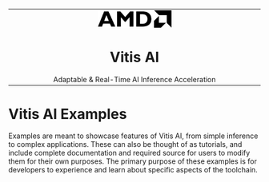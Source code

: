 ﻿<table class="sphinxhide">
 <tr>
   <td align="center"><img src="https://raw.githubusercontent.com/Xilinx/Image-Collateral/main/xilinx-logo.png" width="30%"/><h1>Vitis AI</h1><h0>Adaptable & Real-Time AI Inference Acceleration</h0>
   </td>
 </tr>
</table>

# Vitis AI Examples
Examples are meant to showcase features of Vitis AI, from simple inference to complex applications. These can also be thought of as tutorials, and include complete documentation and required source for users to modify them for their own purposes. The primary purpose of these examples is for developers to experience and learn about specific aspects of the toolchain.
